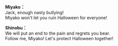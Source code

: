 # 

  
**Miyako：**  
Jack, enough nasty bullying!  
Miyako won't let you ruin Halloween for everyone!  
  
**Shinobu：**  
We will put an end to the pain and regrets you bear.  
Follow me, Miyako! Let's protect Halloween together!  
